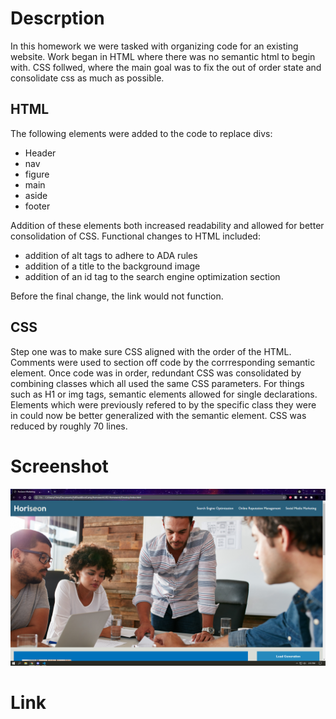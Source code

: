 # Descrption 

In this homework we were tasked with organizing code for an existing website. Work began in HTML where there was no semantic html to begin with. CSS follwed, where the main goal was to fix the out of order state and consolidate css as much as possible.

## HTML

 The following elements were added to the code to replace divs:

* Header
* nav
* figure
* main
* aside
* footer

Addition of these elements both increased readability and allowed for better consolidation of CSS. Functional changes to HTML included: 

* addition of alt tags to adhere to ADA rules
* addition of a title to the background image
* addition of an id tag to the search engine optimization section

Before the final change, the link would not function.

## CSS

Step one was to make sure CSS aligned with the order of the HTML. Comments were used to section off code by the corrresponding semantic element. Once code was in order, redundant CSS was consolidated by combining classes which all used the same CSS parameters. For things such as H1 or img tags, semantic elements allowed for single declarations. Elements which were previously refered to by the specific class they were in could now be better generalized with the semantic element. CSS was reduced by roughly 70 lines.

# Screenshot

![screenshot](screenshot.png)

# Link